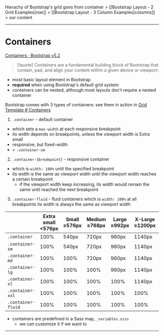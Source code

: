 Hierachy of Bootstrap's grid goes from
container > [[Bootstrap Layout - 2 Grid Examples|row]] > [[Bootstrap Layout - 3 Column Examples|columns]] > our content
___

# Containers
[Containers · Bootstrap v5.2](https://getbootstrap.com/docs/5.2/layout/containers/)

> [!quote]
> Containers are a fundamental building block of Bootstrap that contain, pad, and align your content within a given device or viewport.

* most basic layout element in Bootstrap
* **required** when using Bootstrap's default grid system
* containers can be nested, although most layouts don't require a nested container

Bootstrap comes with 3 types of containers:
see them in action in [Grid Template # Containers](https://getbootstrap.com/docs/5.2/examples/grid/#containers)

1. `.container` - default container
* which sets a `max-width` at each responsive breakpoint
* its width depends on breakpoints, unless the viewport width is Extra small
* responsive, but fixed-width
* = `.container-sm`

2. `.container-{breakpoint}` - responsive container
* which is `width: 100%` until the specified breakpoint
* its width is the same as viewport width until the viewport width reaches a certain breakpoint
	* if the viewport width keep increasing, its width would remain the same until reached the next breakpoint

3. `.container-fluid` - fluid containers
    which is `width: 100%` at all breakpoints
    its width is always the same as viewport width

| | **Extra small**<br><576px | **Small**<br>&ge;576px | **Medium**<br>&ge;768px | **Large**<br>&ge;992px | **X-Large**<br>&ge;1200px | **XX-Large**<br>&ge;1400px |
| --- | --- | --- | --- | --- | --- | --- |
| `.container` | 100% | 540px | 720px | 960px | 1140px | 1320px |
| `.container-sm` | 100% | 540px | 720px | 960px | 1140px | 1320px |
| `.container-md` | 100% | 100% | 720px | 960px | 1140px | 1320px |
| `.container-lg` | 100% | 100% | 100% | 960px | 1140px | 1320px |
| `.container-xl` | 100% | 100% | 100% | 100% | 1140px | 1320px |
| `.container-xxl` | 100% | 100% | 100% | 100% | 100% | 1320px |
| `.container-fluid` | 100% | 100% | 100% | 100% | 100% | 100% |

* containers are predefined in a Sass map, `_variables.scss`
	* we can customize it if we want to
___
